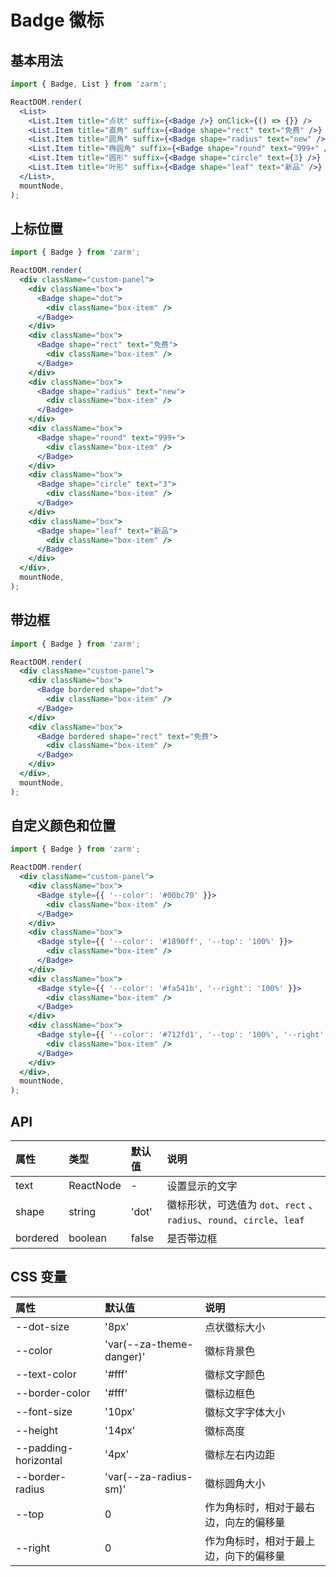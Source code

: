 # Badge 徽标

## 基本用法

```jsx
import { Badge, List } from 'zarm';

ReactDOM.render(
  <List>
    <List.Item title="点状" suffix={<Badge />} onClick={() => {}} />
    <List.Item title="直角" suffix={<Badge shape="rect" text="免费" />} onClick={() => {}} />
    <List.Item title="圆角" suffix={<Badge shape="radius" text="new" />} onClick={() => {}} />
    <List.Item title="椭圆角" suffix={<Badge shape="round" text="999+" />} onClick={() => {}} />
    <List.Item title="圆形" suffix={<Badge shape="circle" text={3} />} onClick={() => {}} />
    <List.Item title="叶形" suffix={<Badge shape="leaf" text="新品" />} onClick={() => {}} />
  </List>,
  mountNode,
);
```

## 上标位置

```jsx
import { Badge } from 'zarm';

ReactDOM.render(
  <div className="custom-panel">
    <div className="box">
      <Badge shape="dot">
        <div className="box-item" />
      </Badge>
    </div>
    <div className="box">
      <Badge shape="rect" text="免费">
        <div className="box-item" />
      </Badge>
    </div>
    <div className="box">
      <Badge shape="radius" text="new">
        <div className="box-item" />
      </Badge>
    </div>
    <div className="box">
      <Badge shape="round" text="999+">
        <div className="box-item" />
      </Badge>
    </div>
    <div className="box">
      <Badge shape="circle" text="3">
        <div className="box-item" />
      </Badge>
    </div>
    <div className="box">
      <Badge shape="leaf" text="新品">
        <div className="box-item" />
      </Badge>
    </div>
  </div>,
  mountNode,
);
```

## 带边框

```jsx
import { Badge } from 'zarm';

ReactDOM.render(
  <div className="custom-panel">
    <div className="box">
      <Badge bordered shape="dot">
        <div className="box-item" />
      </Badge>
    </div>
    <div className="box">
      <Badge bordered shape="rect" text="免费">
        <div className="box-item" />
      </Badge>
    </div>
  </div>,
  mountNode,
);
```

## 自定义颜色和位置

```jsx
import { Badge } from 'zarm';

ReactDOM.render(
  <div className="custom-panel">
    <div className="box">
      <Badge style={{ '--color': '#00bc70' }}>
        <div className="box-item" />
      </Badge>
    </div>
    <div className="box">
      <Badge style={{ '--color': '#1890ff', '--top': '100%' }}>
        <div className="box-item" />
      </Badge>
    </div>
    <div className="box">
      <Badge style={{ '--color': '#fa541b', '--right': '100%' }}>
        <div className="box-item" />
      </Badge>
    </div>
    <div className="box">
      <Badge style={{ '--color': '#712fd1', '--top': '100%', '--right': '100%' }}>
        <div className="box-item" />
      </Badge>
    </div>
  </div>,
  mountNode,
);
```

## API

| 属性     | 类型      | 默认值 | 说明                                                                   |
| :------- | :-------- | :----- | :--------------------------------------------------------------------- |
| text     | ReactNode | -      | 设置显示的文字                                                         |
| shape    | string    | 'dot'  | 徽标形状，可选值为 `dot`、`rect` 、`radius`、`round`、`circle`、`leaf` |
| bordered | boolean   | false  | 是否带边框                                                             |

## CSS 变量

| 属性                 | 默认值                   | 说明                                   |
| :------------------- | :----------------------- | :------------------------------------- |
| --dot-size           | '8px'                    | 点状徽标大小                           |
| --color              | 'var(--za-theme-danger)' | 徽标背景色                             |
| --text-color         | '#fff'                   | 徽标文字颜色                           |
| --border-color       | '#fff'                   | 徽标边框色                             |
| --font-size          | '10px'                   | 徽标文字字体大小                       |
| --height             | '14px'                   | 徽标高度                               |
| --padding-horizontal | '4px'                    | 徽标左右内边距                         |
| --border-radius      | 'var(--za-radius-sm)'    | 徽标圆角大小                           |
| --top                | 0                        | 作为角标时，相对于最右边，向左的偏移量 |
| --right              | 0                        | 作为角标时，相对于最上边，向下的偏移量 |

